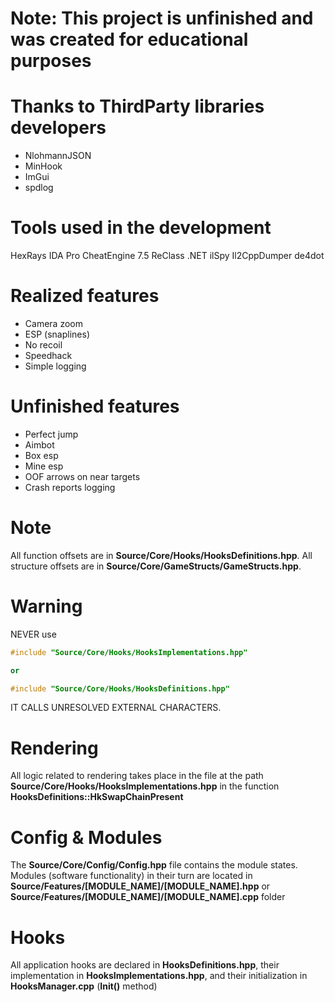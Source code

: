 # Note: This project is unfinished and was created for educational purposes

# Thanks to ThirdParty libraries developers
* NlohmannJSON
* MinHook
* ImGui
* spdlog

# Tools used in the development
HexRays IDA Pro
CheatEngine 7.5
ReClass .NET
ilSpy
Il2CppDumper
de4dot

# Realized features
* Camera zoom
* ESP (snaplines)
* No recoil
* Speedhack
* Simple logging

# Unfinished features
* Perfect jump
* Aimbot
* Box esp
* Mine esp
* OOF arrows on near targets
* Crash reports logging

# Note
All function offsets are in **Source/Core/Hooks/HooksDefinitions.hpp**.
All structure offsets are in **Source/Core/GameStructs/GameStructs.hpp**.

# Warning
NEVER use 
```c++
#include "Source/Core/Hooks/HooksImplementations.hpp"

or

#include "Source/Core/Hooks/HooksDefinitions.hpp"
```
IT CALLS UNRESOLVED EXTERNAL CHARACTERS.

# Rendering
All logic related to rendering takes place in the file at the path **Source/Core/Hooks/HooksImplementations.hpp** in the function **HooksDefinitions::HkSwapChainPresent**

# Config & Modules
The **Source/Core/Config/Config.hpp** file contains the module states. Modules (software functionality) in their turn are located in **Source/Features/[MODULE_NAME]/[MODULE_NAME].hpp** or **Source/Features/[MODULE_NAME]/[MODULE_NAME].cpp** folder

# Hooks
All application hooks are declared in **HooksDefinitions.hpp**, their implementation in **HooksImplementations.hpp**, and their initialization in **HooksManager.cpp** (**Init()** method)
